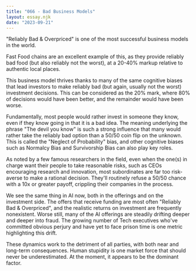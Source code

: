 ```yaml
---
title: "066 - Bad Business Models"
layout: essay.njk
date: "2023-09-21"
---
```


"Reliably Bad & Overpriced" is one of the most successful business models in the world.

Fast Food chains are an excellent example of this, as they provide reliably bad food (but also reliably not the worst), at a 20-40% markup relative to authentic local places.

This business model thrives thanks to many of the same cognitive biases that lead investors to make reliably bad (but again, usually not the worst) investment decisions. This can be considered as the 20% mark, where 80% of decisions would have been better, and the remainder would have been worse.

Fundamentally, most people would rather invest in someone they know, even if they know going in that it is a bad idea. The meaning underlying the phrase "The devil you know" is such a strong influence that many would rather take the reliably bad option than a 50/50 coin flip on the unknown. This is called the "Neglect of Probability" bias, and other cognitive biases such as Normalcy Bias and Survivorship Bias can also play key roles.

As noted by a few famous researchers in the field, even when the one(s) in charge want their people to take reasonable risks, such as CEOs encouraging research and innovation, most subordinates are far too risk-averse to make a rational decision. They'll routinely refuse a 50/50 chance with a 10x or greater payoff, crippling their companies in the process.

We see the same thing in AI now, both in the offerings and on the investment side. The offers that receive funding are most often "Reliably Bad & Overpriced", and the realistic returns on investment are frequently nonexistent. Worse still, many of the AI offerings are steadily drifting deeper and deeper into fraud. The growing number of Tech executives who've committed obvious perjury and have yet to face prison time is one metric highlighting this drift.

These dynamics work to the detriment of all parties, with both near and long-term consequences. Human stupidity is one market force that should never be underestimated. At the moment, it appears to be the dominant factor.